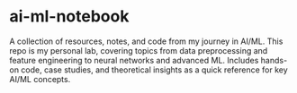 # ai-ml-notebook
A collection of resources, notes, and code from my journey in AI/ML. This repo is my personal lab, covering topics from data preprocessing and feature engineering to neural networks and advanced ML. Includes hands-on code, case studies, and theoretical insights as a quick reference for key AI/ML concepts.
